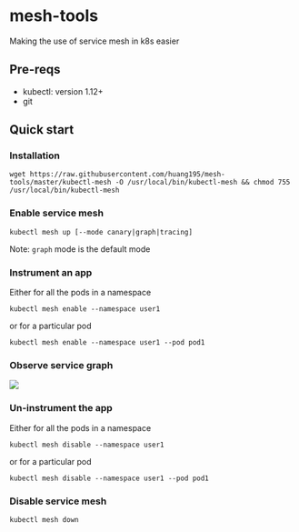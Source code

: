 # mesh-tools

Making the use of service mesh in k8s easier

## Pre-reqs

* kubectl: version 1.12+
* git

## Quick start

### Installation

```
wget https://raw.githubusercontent.com/huang195/mesh-tools/master/kubectl-mesh -O /usr/local/bin/kubectl-mesh && chmod 755 /usr/local/bin/kubectl-mesh
```

### Enable service mesh 

```
kubectl mesh up [--mode canary|graph|tracing]
```
Note: `graph` mode is the default mode

### Instrument an app

Either for all the pods in a namespace

```
kubectl mesh enable --namespace user1
```

or for a particular pod

```
kubectl mesh enable --namespace user1 --pod pod1
```

### Observe service graph
![](data/service.gif)

### Un-instrument the app

Either for all the pods in a namespace
```
kubectl mesh disable --namespace user1
```

or for a particular pod

```
kubectl mesh disable --namespace user1 --pod pod1
```

### Disable service mesh

```
kubectl mesh down
```

